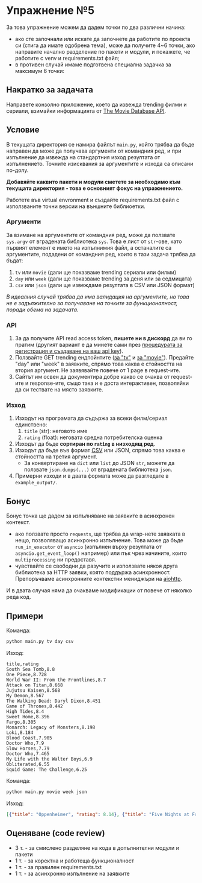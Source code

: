 # Упражнение №5

За това упражнение можем да дадем точки по два различни начина:

* ако сте започнали или искате да започнете да работите по проекта си (стига да имате одобрена тема), може да получите 4~6 точки, ако направите начално разделение по пакети и модули, и покажете, че работите с venv и requirements.txt файл;
* в противен случай имаме подготвена специална задачка за максимум 6 точки:

## Накратко за задачата

Направете конзолно приложение, което да извежда trending филми и сериали, взимайки информацията от [The Movie Database API](https://developer.themoviedb.org/reference/intro/getting-started).

## Условие

В текущата директория се намира файлът `main.py`, който трябва да бъде направен да може да получава аргументи от командния ред, и при изпълнение да извежда на стандартния изход резултата от изпълнението. Точните изисквания за аргументите и изхода са описани по-долу.

**Добавяйте каквито пакети и модули сметете за необходимо към текущата директория - това е основният фокус на упражнението.** 

Работете във virtual envronment и създайте requirements.txt файл с използваните точни версии на външните библиоетки.

### Аргументи

За взимане на аргументите от командния ред, може да ползвате `sys.argv` от вградената библиотека `sys`. Това е лист от `str`-ове, като първият елемент е името на изпълнимия файл, а останалите са аргументите, подадени от командния ред, които в тази задача трябва да бъдат:

1. `tv` или `movie` (дали ще показваме trending сериали или филми)
2. `day` или `week` (дали ще показваме trending за деня или за седмицата)
3. `csv` или `json` (дали ще извеждаме резултата в CSV или JSON формат)

*В идеалния случай трябва да има валидация на аргументите, но това не е задължително за получаване на точките за функционалност, поради обема на задачата.*

### API

1. За да получите API read access token, **пишете ни в дискорд** да ви го пратим (другият вариант е да минете сами през [процедурата за регистрация и създаване на ваш api key](https://www.themoviedb.org/signup)).
2. Ползвайте GET trending ендпойнтите ([за "tv"](https://developer.themoviedb.org/reference/trending-tv) и [за "movie"](https://developer.themoviedb.org/reference/trending-movies)). Предайте "day" или "week" в заявките, спрямо това каква е стойността на втория аргумент. Не заявявайте повече от 1 page в request-ите.
3. Сайтът им освен да документира добре какво се очаква от request-ите и response-ите, също така и е доста интерактивен, позволяйки да си тествате на място заявките.

### Изход

1. Изходът на програмата да съдържа за всеки филм/сериал единствено:
    1. `title` (str): неговото име
    2. `rating` (float): неговата средна потребителска оценка
2. Изходът да бъде **сортиран по `rating` в низходящ ред**.
3. Изходът да бъде във формат [CSV](https://en.wikipedia.org/wiki/Comma-separated_values) или JSON, спрямо това каква е стойността на третия аргумент.
    * За конвертиране на `dict` или `list` до JSON `str`, можете да ползвате `json.dumps(...)` от вградената библиотека `json`.
4. Примерни изходи и в двата формата може да разгледате в `example_output/`.

## Бонус

Бонус точка ще дадем за изпълняване на заявките в асинхронен контекст. 
* ако ползвате просто `requests`, ще трябва да wrap-нете заявката в нещо, позволяващо асинхронно изпълнение. Това може да бъде `run_in_executor` от `asyncio` (изпълнен върху резултата от `asyncio.get_event_loop()` например) или пък чрез начините, които `multiprocessing` ни предоставя.
* чувствайте се свободни да разучите и използвате някоя друга библиотека за HTTP заявки, която поддържа асинхронност. Препоръчваме асинхронните контекстни мениджъри на [aiohttp](https://docs.aiohttp.org/en/stable/).

И в двата случая няма да очакваме модификации от повече от няколко реда код.


## Примери

Команда:
```bash
python main.py tv day csv
```

Изход:
```csv
title,rating
South Sea Tomb,8.8
One Piece,8.728
World War II: From the Frontlines,8.7
Attack on Titan,8.668
Jujutsu Kaisen,8.568
My Demon,8.567
The Walking Dead: Daryl Dixon,8.451
Game of Thrones,8.442
High Tides,8.4
Sweet Home,8.396
Fargo,8.305
Monarch: Legacy of Monsters,8.198
Loki,8.184
Blood Coast,7.905
Doctor Who,7.9
Slow Horses,7.79
Doctor Who,7.465
My Life with the Walter Boys,6.9
Obliterated,6.55
Squid Game: The Challenge,6.25
```

Команда:
```bash
python main.py movie week json
```

Изход:
```json
[{"title": "Oppenheimer", "rating": 8.14}, {"title": "Five Nights at Freddy's", "rating": 7.844}, {"title": "Killers of the Flower Moon", "rating": 7.716}, {"title": "Mission: Impossible - Dead Reckoning Part One", "rating": 7.592}, {"title": "Leo", "rating": 7.533}, {"title": "The Hunger Games: The Ballad of Songbirds & Snakes", "rating": 7.295}, {"title": "Trolls Band Together", "rating": 7.2}, {"title": "Barbie", "rating": 7.179}, {"title": "The Creator", "rating": 7.131}, {"title": "Wonka", "rating": 7.0}, {"title": "Leave the World Behind", "rating": 6.935}, {"title": "Indiana Jones and the Dial of Destiny", "rating": 6.678}, {"title": "The Killer", "rating": 6.655}, {"title": "Wish", "rating": 6.625}, {"title": "May December", "rating": 6.613}, {"title": "The Marvels", "rating": 6.555}, {"title": "Freelance", "rating": 6.434}, {"title": "Napoleon", "rating": 6.433}, {"title": "Family Switch", "rating": 6.381}, {"title": "Candy Cane Lane", "rating": 6.339}]
```

## Оценяване (code review)

* 3 т. - за смислено разделяне на кода в допълнителни модули и пакети
* 1 т. - за коректна и работеща функционалност
* 1 т. - за правилен requirements.txt
* 1 т. - за асинхронно изпълнение на заявките
